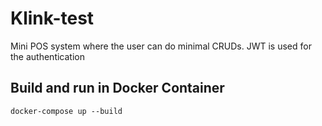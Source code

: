 # Klink-test

Mini POS system where the user can do minimal CRUDs.
JWT is used for the authentication

## Build and run in Docker Container

``` docker-compose up --build ```

